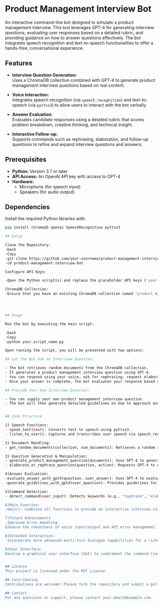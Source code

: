 

# Product Management Interview Bot

An interactive command-line bot designed to simulate a product management interview. This tool leverages GPT-4 for generating interview questions, evaluating user responses based on a detailed rubric, and providing guidance on how to answer questions effectively. The bot integrates speech recognition and text-to-speech functionalities to offer a hands-free, conversational experience.

## Features

- **Interview Question Generation:**  
  Uses a ChromaDB collection combined with GPT-4 to generate product management interview questions based on real content.

- **Voice Interaction:**  
  Integrates speech recognition (via `speech_recognition`) and text-to-speech (via `pyttsx3`) to allow users to interact with the bot verbally.

- **Answer Evaluation:**  
  Evaluates candidate responses using a detailed rubric that scores problem breakdown, creative thinking, and technical insight.

- **Interactive Follow-up:**  
  Supports commands such as rephrasing, elaboration, and follow-up questions to refine and expand interview questions and answers.

## Prerequisites

- **Python:** Version 3.7 or later  
- **API Access:** An OpenAI API key with access to GPT-4  
- **Hardware:**  
  - Microphone (for speech input)  
  - Speakers (for audio output)

## Dependencies

Install the required Python libraries with:

```bash
pip install chromadb openai SpeechRecognition pyttsx3

## Setup

Clone the Repository:
-bash
-Copy
-git clone https://github.com/your-username/product-management-interview-bot.git
-cd product-management-interview-bot

Configure API Keys:

-Open the Python script(s) and replace the placeholder API keys ('your-openai-api-key' or 'use-your-openai-api') with your actual OpenAI API key.

ChromaDB Collection:
-Ensure that you have an existing ChromaDB collection named "product_management_questions" with relevant documents. Adjust the collection name or document handling as needed.




## Usage

Run the bot by executing the main script:

-bash
-Copy
-python your_script_name.py

Upon running the script, you will be presented with two options:

## Let the Bot Ask an Interview Question:

- The bot retrieves random documents from the ChromaDB collection.
- It generates a product management interview question using GPT-4.
- You can respond using your voice, ask for rephrasing, request elaboration, or pose follow-up questions.
- Once your answer is complete, the bot evaluates your response based on a predefined rubric.

## Provide Your Own Interview Question:

- You can supply your own product management interview question.
- The bot will then generate detailed guidelines on how to approach and answer the question with Good, Better, and Best strategies.


## Code Structure

1) Speech Functions:
- speak_text(text): Converts text to speech using pyttsx3.
- listen_to_user(): Captures and transcribes user speech via speech_recognition.

2) Document Handling:
- get_random_documents(collection, num_documents): Retrieves a random set of documents from the ChromaDB collection.

3) Question Generation & Manipulation:
- generate_product_management_question(documents): Uses GPT-4 to generate an interview question based on provided documents.
- elaborate_or_rephrase_question(question, action): Requests GPT-4 to either rephrase or elaborate on an interview question based on a given command.

4)Answer Evaluation:
-evaluate_answer_with_gpt4(question, user_answer): Uses GPT-4 to evaluate the candidate’s response against a detailed rubric.
-generate_guidelines_with_gpt4(user_question): Provides guidelines for answering a given interview question using a tiered approach.

5)Command Detection:
- detect_command(user_input): Detects keywords (e.g., "rephrase", "elaborate") from the user's voice input to determine the intended action.

6)Main Function:
-main(): Combines all functions to provide an interactive interview simulation.

7)Future Enhancements
-Improved Error Handling:
Enhance the robustness of voice input/output and API error management.

8)Extended Interaction:
-Incorporate more advanced multi-turn dialogue capabilities for a richer interview simulation.

9)User Interface:
Develop a graphical user interface (GUI) to complement the command-line version.


## License
This project is licensed under the MIT License.

## Contributing
Contributions are welcome! Please fork the repository and submit a pull request or open an issue for suggestions.

## Contact
For any questions or support, please contact your-email@example.com.



